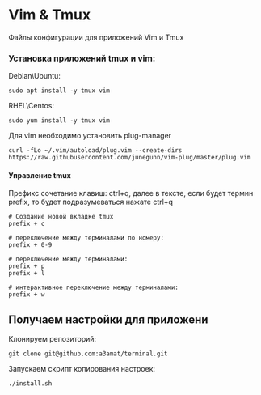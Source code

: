 # Vim & Tmux
Файлы конфигурации для приложений Vim и Tmux

### Установка приложений tmux и vim:
Debian\Ubuntu:
```
sudo apt install -y tmux vim
```
RHEL\Centos:
```
sudo yum install -y tmux vim
```
Для vim необходимо установить plug-manager
```
curl -fLo ~/.vim/autoload/plug.vim --create-dirs https://raw.githubusercontent.com/junegunn/vim-plug/master/plug.vim
```

#### Управление tmux
Префикс сочетание клавиш: ctrl+q, далее в тексте, если будет термин prefix, то будет подразумеваться нажате ctrl+q
```
# Создание новой вкладке tmux
prefix + c

# переключение между терминалами по номеру:
prefix + 0-9

# переключение между терминалами:
prefix + p
prefix + l

# интерактивное переключение между терминалами:
prefix + w
```

## Получаем настройки для приложени
Клонируем репозиторий:
```
git clone git@github.com:a3amat/terminal.git
```
Запускаем скрипт копирования настроек:
```
./install.sh
```